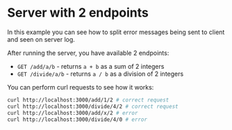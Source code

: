 # Server with 2 endpoints

In this example you can see how to split error messages being sent to client and seen on server log.

After running the server, you have available 2 endpoints:

- `GET /add/a/b` - returns `a + b` as a sum of 2 integers
- `GET /divide/a/b` - returns `a / b` as a division of 2 integers

You can perform curl requests to see how it works:

```bash
curl http://localhost:3000/add/1/2 # correct request
curl http://localhost:3000/divide/4/2 # correct request
curl http://localhost:3000/add/x/2 # error
curl http://localhost:3000/divide/4/0 # error
```


